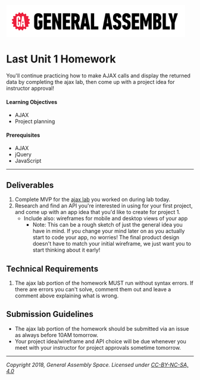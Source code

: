 [![General Assembly Logo](/ga_cog.png)](https://generalassemb.ly)

# Last Unit 1 Homework

You'll continue practicing how to make AJAX calls and display the returned data by completing the ajax lab, then come up with a project idea for instructor approval! 

#### Learning Objectives

- AJAX
- Project planning

#### Prerequisites

- AJAX
- jQuery
- JavaScript

---

## Deliverables

1. Complete MVP for the [ajax lab](https://git.generalassemb.ly/Web-Development-Immersive-Remote/WDIR-Stan-Lee/blob/master/unit_1/w04d01/student_labs/ajax-lab.md) you worked on during lab today. 
1. Research and find an API you're interested in using for your first project, and come up with an app idea that you'd like to create for project 1. 
    - Include also: wireframes for mobile and desktop views of your app 
      - Note: This can be a rough sketch of just the general idea you have in mind. If you change your mind later on as you actually start to code your app, no worries! The final product design doesn't have to match your initial wireframe, we just want you to start thinking about it early!

## Technical Requirements
1. The ajax lab portion of the homework MUST run without syntax errors. If there are errors you can't solve, comment them out and leave a comment above explaining what is wrong. 

## Submission Guidelines

- The ajax lab portion of the homework should be submitted via an issue as always before 10AM tomorrow. 
- Your project idea/wireframe and API choice will be due whenever you meet with your instructor for project approvals sometime tomorrow.

---

*Copyright 2018, General Assembly Space. Licensed under [CC-BY-NC-SA, 4.0](https://creativecommons.org/licenses/by-nc-sa/4.0/)*
